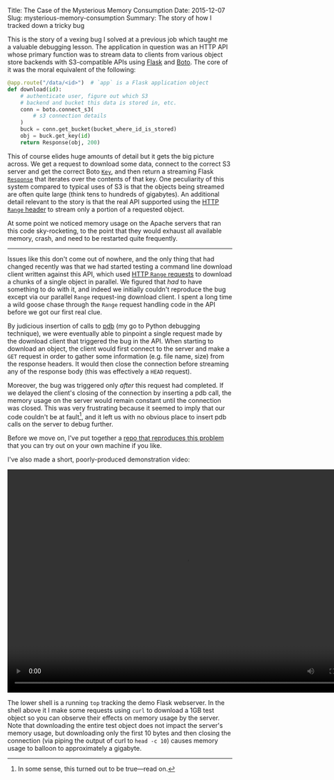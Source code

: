 Title: The Case of the Mysterious Memory Consumption
Date: 2015-12-07
Slug: mysterious-memory-consumption
Summary: The story of how I tracked down a tricky bug

This is the story of a vexing bug I solved at a previous job which
taught me a valuable debugging lesson. The application in question was
an HTTP API whose primary function was to stream data to clients from
various object store backends with S3-compatible APIs using
[Flask](http://flask.pocoo.org/) and
[Boto](https://boto.readthedocs.org/en/latest/). The core of it was
the moral equivalent of the following:

```python
@app.route("/data/<id>")  # `app` is a Flask application object
def download(id):
    # authenticate user, figure out which S3
    # backend and bucket this data is stored in, etc.
    conn = boto.connect_s3(
        # s3 connection details
    )
    buck = conn.get_bucket(bucket_where_id_is_stored)
    obj = buck.get_key(id)
    return Response(obj, 200)
```

This of course elides huge amounts of detail but it gets the big
picture across. We get a request to download some data, connect to the
correct S3 server and get the correct Boto
[`Key`](https://boto.readthedocs.org/en/2.6.0/ref/s3.html#boto.s3.key.Key),
and then return a streaming Flask
[`Response`](http://flask.pocoo.org/docs/0.10/api/#flask.Response)
that iterates over the contents of that key. One peculiarity of this
system compared to typical uses of S3 is that the objects being
streamed are often quite large (think tens to hundreds of
gigabytes). An additional detail relevant to the story is that the
real API supported using the
[HTTP `Range` header](https://en.wikipedia.org/wiki/Byte_serving) to
stream only a portion of a requested object.

At some point we noticed memory usage on the Apache servers that ran
this code sky-rocketing, to the point that they would exhaust all
available memory, crash, and need to be restarted quite frequently.

----

Issues like this don't come out of nowhere, and the only thing that
had changed recently was that we had started testing a command line
download client written against this API, which used
[HTTP `Range` requests](https://en.wikipedia.org/wiki/Byte_serving) to
download a chunks of a single object in parallel. We figured that
*had* to have something to do with it, and indeed we initially
couldn't reproduce the bug except via our parallel `Range` request-ing
download client. I spent a long time a wild goose chase through the
`Range` request handling code in the API before we got our first real clue.

By judicious insertion of calls to
[pdb](https://docs.python.org/2/library/pdb.html) (my go to Python
debugging technique), we were eventually able to pinpoint a single
request made by the download client that triggered the bug in the
API. When starting to download an object, the client would first
connect to the server and make a `GET` request in order to
gather some information (e.g. file name, size) from the response
headers. It would then close the connection before streaming any of
the response body (this was effectively a `HEAD` request).

Moreover, the bug was triggered only *after* this request had
completed. If we delayed the client's closing of the connection by
inserting a pdb call, the memory usage on the server would remain
constant until the connection was closed. This was very frustrating
because it seemed to imply that our code couldn't be at fault[^1], and
it left us with no obvious place to insert pdb calls on the server to
debug further.

Before we move on, I've put together a
[repo that reproduces this problem](https://github.com/porterjamesj/s3-bug-demo)
that you can try out on your own machine if you like.

I've also made a short, poorly-produced demonstration video:

<video width="800" height="500" controls>
  <source src="{filename}/misc/memory.webm" type="video/webm">
</video>


The lower shell is a running `top` tracking the demo Flask
webserver. In the shell above it I make some requests using `curl` to
download a 1GB test object so you can observe their effects on memory
usage by the server. Note that downloading the entire test object does
not impact the server's memory usage, but downloading only the first
10 bytes and then closing the connection (via piping the output of
curl to `head -c 10`) causes memory usage to balloon to approximately a
gigabyte.

[^1]: In some sense, this turned out to be true—read on.
